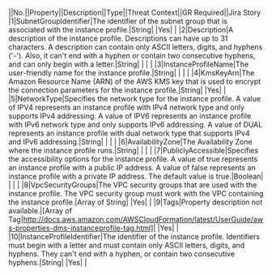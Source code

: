 ||No.||Property||Description||Type||Threat Context||GR Required||Jira Story
|1|SubnetGroupIdentifier|The identifier of the subnet group that is associated with the instance profile.|String| |Yes| |
|2|Description|A description of the instance profile. Descriptions can have up to 31 characters.  A description can contain only ASCII letters, digits, and hyphens ('-'). Also, it can't  end with a hyphen or contain two consecutive hyphens, and can only begin with a letter.|String| | | |
|3|InstanceProfileName|The user-friendly name for the instance profile.|String| | | |
|4|KmsKeyArn|The Amazon Resource Name (ARN) of the AWS KMS key that is used to encrypt  the connection parameters for the instance profile.|String| |Yes| |
|5|NetworkType|Specifies the network type for the instance profile. A value of IPV4  represents an instance profile with IPv4 network type and only supports IPv4 addressing.  A value of IPV6 represents an instance profile with IPv6 network type  and only supports IPv6 addressing. A value of DUAL represents an instance  profile with dual network type that supports IPv4 and IPv6 addressing.|String| | | |
|6|AvailabilityZone|The Availability Zone where the instance profile runs.|String| | | |
|7|PubliclyAccessible|Specifies the accessibility options for the instance profile. A value of true represents an instance profile with a public IP address. A value of false represents an instance profile with a private IP address. The default value is true.|Boolean| | | |
|8|VpcSecurityGroups|The VPC security groups that are used with the instance profile.  The VPC security group must work with the VPC containing the instance profile.|Array of String| |Yes| |
|9|Tags|Property description not available.|[Array of Tag|http://docs.aws.amazon.com/AWSCloudFormation/latest/UserGuide/aws-properties-dms-instanceprofile-tag.html]| |Yes| |
|10|InstanceProfileIdentifier|The identifier of the instance profile. Identifiers must begin with a letter  and must contain only ASCII letters, digits, and hyphens. They can't end with  a hyphen, or contain two consecutive hyphens.|String| |Yes| |
